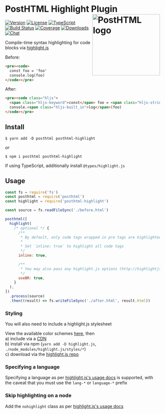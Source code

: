# PostHTML Highlight Plugin <img align="right" width="220" height="200" title="PostHTML logo" src="http://posthtml.github.io/posthtml/logo.svg">

[![Version][npm-version-shield]][npm]
[![License][wtfpl-shield]][wtfpl]
[![TypeScript][typescript-shield]][typescript]
[![Build Status][build-status-shield]][build-status]
[![Coverage][codecov-shield]][codecov]
[![Downloads][npm-stats-shield]][npm-stats]
[![Chat][gitter-shield]][gitter]

Compile-time syntax highlighting for code blocks via [highlight.js][]

Before:

```html
<pre><code>
  const foo = 'foo'
  console.log(foo)
</code></pre>
```

After:

```html
<pre><code class="hljs">
  <span class="hljs-keyword">const</span> foo = <span class="hljs-string">'foo'</span>
  console.<span class="hljs-built_in">log</span>(foo)
</code></pre>
```

## Install

```
$ yarn add -D posthtml posthtml-highlight
```

_or_

```
$ npm i posthtml posthtml-highlight
```

If using TypeScript, additionally install `@types/highlight.js`

## Usage

```js
const fs = require('fs')
const posthtml = require('posthtml')
const highlight = require('posthtml-highlight')

const source = fs.readFileSync('./before.html')

posthtml([
  highlight(
    /* optional */ {
      /**
       * By default, only code tags wrapped in pre tags are highlighted (i.e. <pre><code><code/><pre/>)
       *
       * Set `inline: true` to highlight all code tags
       */
      inline: true,

      /**
       * You may also pass any highlight.js options (http://highlightjs.readthedocs.io/en/latest/api.html#configure-options)
       */
      useBR: true,
    }
  ),
])
  .process(source)
  .then((result) => fs.writeFileSync('./after.html', result.html))
```

### Styling

You will also need to include a highlight.js stylesheet

View the available color schemes [here](https://highlightjs.org/static/demo/), then  
a) include via a [CDN](https://cdnjs.com/libraries/highlight.js)  
b) install via npm (`yarn add -D highlight.js`, `./node_modules/highlight.js/styles/*`)  
c) download via the [highlight.js repo](https://github.com/isagalaev/highlight.js/tree/master/src/styles)

### Specifying a language

Specifying a language as per [highlight.js's usage docs][] is supported, with the caveat that you must use the `lang-*` or `language-*` prefix

### Skip highlighting on a node

Add the `nohighlight` class as per [highlight.js's usage docs][]

[highlight.js]: https://highlightjs.org/
[highlight.js's usage docs]: https://highlightjs.org/usage/
[npm]: https://www.npmjs.com/package/posthtml-highlight
[npm-version-shield]: https://img.shields.io/npm/v/posthtml-highlight.svg
[npm-stats]: http://npm-stat.com/charts.html?package=posthtml-highlight&author=&from=&to=
[npm-stats-shield]: https://img.shields.io/npm/dt/posthtml-highlight.svg?maxAge=2592000
[typescript]: https://www.typescriptlang.org/
[typescript-shield]: https://img.shields.io/badge/definitions-TypeScript-blue.svg
[build-status]: https://github.com/posthtml/posthtml-highlight/actions/workflows/nodejs.yml
[build-status-shield]: https://github.com/posthtml/posthtml-highlight/actions/workflows/nodejs.yml/badge.svg
[codecov]: https://codecov.io/gh/posthtml/posthtml-highlight
[codecov-shield]: https://img.shields.io/codecov/c/github/posthtml/posthtml-highlight.svg
[gitter]: https://gitter.im/posthtml/posthtml
[gitter-shield]: https://badges.gitter.im/posthtml/posthtml.svg
[wtfpl]: ./LICENSE.md
[wtfpl-shield]: https://img.shields.io/npm/l/posthtml-highlight.svg
